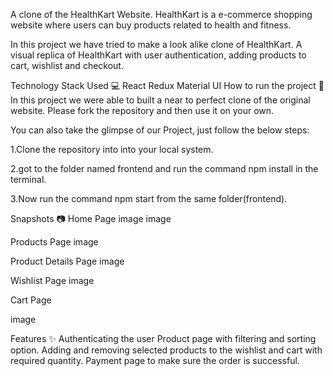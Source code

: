 A clone of the HealthKart Website. HealthKart is a e-commerce shopping website where users can buy products related to health and fitness.

In this project we have tried to make a look alike clone of HealthKart. A visual replica of HealthKart with user authentication, adding products to cart, wishlist and checkout.

Technology Stack Used 💻
React
Redux
Material UI
How to run the project 📑
In this project we were able to built a near to perfect clone of the original website. Please fork the repository and then use it on your own.

You can also take the glimpse of our Project, just follow the below steps:

1.Clone the repository into into your local system.

2.got to the folder named frontend and run the command npm install in the terminal.

3.Now run the command npm start from the same folder(frontend).

Snapshots 📷
Home Page
image image

Products Page
image

Product Details Page
image

Wishlist Page
image

Cart Page

image

Features ✨
Authenticating the user
Product page with filtering and sorting option.
Adding and removing selected products to the wishlist and cart with required quantity.
Payment page to make sure the order is successful.


